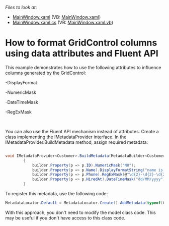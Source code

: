 <!-- default file list -->
*Files to look at*:

* [MainWindow.xaml](./CS/colGeneration/MainWindow.xaml) (VB: [MainWindow.xaml](./VB/colGeneration/MainWindow.xaml))
* [MainWindow.xaml.cs](./CS/colGeneration/MainWindow.xaml.cs) (VB: [MainWindow.xaml.vb](./VB/colGeneration/MainWindow.xaml.vb))
<!-- default file list end -->
# How to format GridControl columns using data attributes and Fluent API


<p>This example demonstrates how to use the following attributes to influence columns generated by the GridControl:</p><p>-DisplayFormat</p><p>-NumericMask</p><p>-DateTimeMask</p><p>-RegExMask</p><br />
<p>You can also use the Fluent API mechanism instead of attributes. Create a class implementing the IMetadataProvider interface. In the  IMetadataProvider.BuildMetadata method, assign required metadata:</p>

```cs

void IMetadataProvider<Customer>.BuildMetadata(MetadataBuilder<Customer> builder)
        {
            builder.Property(p => p.ID).NumericMask("N0");
            builder.Property(p => p.Name).DisplayFormatString("name is: {0}", true);
            builder.Property(p => p.Phone).RegExMask(@"\d{2}-\d{2}-\d{2}");
            builder.Property(p => p.HiredAt).DateTimeMask("dd/MM/yyyy");
        }


```

<p>To register this metadata, use the following code:</p>

```cs
MetadataLocator.Default = MetadataLocator.Create().AddMetadata(typeof(Customer), typeof(DataAnnotationsElement1Metadata));


```

<p>With this approach, you don't need to modify the model class code. This may be useful if you don't have access to this class code.<br />
</p>

<br/>


